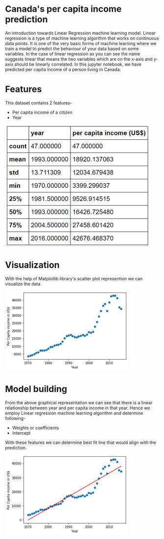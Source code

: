 # Canada's per capita income prediction
An introduction towards Linear Regression machine learning model.
Linear regression is a type of machine learning algorithm that works on continuous data points.
It is one of the very basic forms of machine learning where we train a model to predict the behaviour of your data based on some variables. 
In the case of linear regression as you can see the name suggests linear that means the two variables which are on the x-axis and y-axis should be linearly correlated.
In this jupyter notebook, we have predicted per capita income of a person living in Canada.

# Features

This dataset contains 2 features-

* Per capita income of a citizen
* Year

![](visuals/feature_description.png)

# Visualization

With the help of Matplotlib library's scatter plot represention we can visualize the data

![](visuals/scatter_plot.png)

# Model building

From the above graphical representation we can see that there is a linear relationship between year and per capita income in that year.
Hence we employ Linear regression machine learning algorithm and determine following-

* Weights or coefficients
* Intercept

With these features we can determine best fit line that would align with the prediction.

![](visuals/best_fit_line.png)
